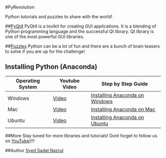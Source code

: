#PyRevolution

Python tutorials and puzzles to share with the world!

##[PyQt4](https://github.com/snazrul1/PyRevolution/tree/master/PyQt4)
PyQt4 is a toolkit for creating GUI applications. It is a blending of Python programming language and the successful Qt library. Qt library is one of the most powerful GUI libraries. 

##[Puzzles](https://github.com/snazrul1/PyRevolution/tree/master/Puzzles)
Python can be a lot of fun and there are a bunch of brain teasers to solve if you are up for the challenge! 

## Installing Python (Anaconda)

Operating System | Youtube Video | Step by Step Guide
--- | --- | ---
Windows |  [Video](https://www.youtube.com/watch?v=KH2yIk03jFc&t=1s) |  [Installing Anaconda on Windows](https://medium.com/@GalarnykMichael/install-python-on-windows-anaconda-c63c7c3d1444#.rgmfqcg6a)
Mac |  [Video](https://www.youtube.com/watch?v=B6d5LrA8bNE&t=9s) |  [Installing Anaconda on Mac](https://medium.com/@GalarnykMichael/install-python-on-mac-anaconda-ccd9f2014072#.73thair42)
Ubuntu |  [Video](https://www.youtube.com/watch?v=jo4RMiM-ihs) |  [Installing Anaconda on Ubuntu](https://medium.com/@GalarnykMichael/install-python-on-ubuntu-anaconda-65623042cb5a#.yg6bg11gj)

##More
Stay tuned for more libraries and tutorials! Dont forget to follow us on [YouTube](https://www.youtube.com/c/Pyrevolution?sub_confirmation=1))!!!

##Author 
[Syed Sadat Nazrul](https://www.linkedin.com/in/syednazrul)
